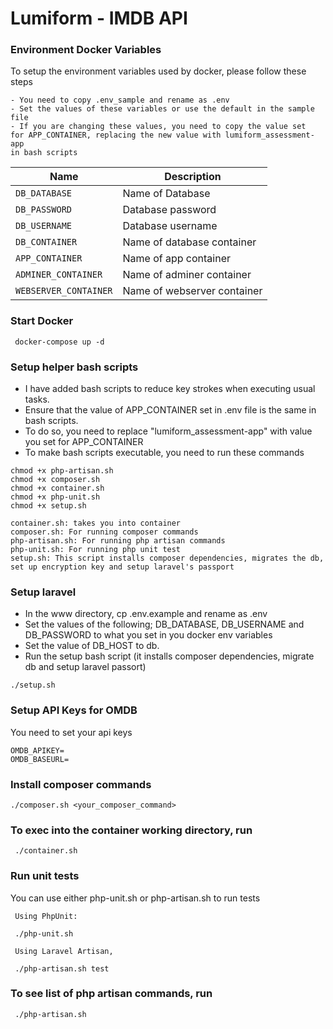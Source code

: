 # Lumiform - IMDB API 

### Environment Docker Variables
To setup the environment variables used by docker, please follow these steps

```
- You need to copy .env_sample and rename as .env
- Set the values of these variables or use the default in the sample file
- If you are changing these values, you need to copy the value set 
for APP_CONTAINER, replacing the new value with lumiform_assessment-app 
in bash scripts
```

| Name                              | Description                               |
| ----------------------------------|-------------------------------------------|
| `DB_DATABASE`                     | Name of Database                          |
| `DB_PASSWORD`                     | Database password                         |
| `DB_USERNAME`                     | Database username                         |
| `DB_CONTAINER`                    | Name of database container                |
| `APP_CONTAINER`                   | Name of app container                     |
| `ADMINER_CONTAINER`               | Name of adminer container                 |
| `WEBSERVER_CONTAINER`             | Name of webserver container               |


### Start Docker

```
 docker-compose up -d
```

### Setup helper bash scripts
- I have added bash scripts to reduce key strokes when executing usual tasks.
- Ensure that the value of APP_CONTAINER set in .env file is the same in bash scripts.
- To do so, you need to replace "lumiform_assessment-app" with value you set for APP_CONTAINER 
- To make bash scripts executable, you need to run these commands

```
chmod +x php-artisan.sh
chmod +x composer.sh
chmod +x container.sh
chmod +x php-unit.sh
chmod +x setup.sh
```

```
container.sh: takes you into container
composer.sh: For running composer commands
php-artisan.sh: For running php artisan commands
php-unit.sh: For running php unit test
setup.sh: This script installs composer dependencies, migrates the db, set up encryption key and setup laravel's passport
```

### Setup laravel
- In the www directory, cp .env.example and rename as .env
- Set the values of the following; DB_DATABASE, DB_USERNAME and DB_PASSWORD to what you set in you docker env variables
- Set the value of DB_HOST to db.
- Run the setup bash script (it installs composer dependencies, migrate db and setup laravel passort)
```
./setup.sh
```

### Setup API Keys for OMDB
You need to set your api keys 
```
OMDB_APIKEY=
OMDB_BASEURL=
```

### Install composer commands

```
./composer.sh <your_composer_command>
```

### To exec into the container working directory, run

```
 ./container.sh
```


### Run unit tests
You can use either php-unit.sh or php-artisan.sh to run tests
```
 Using PhpUnit:
  
 ./php-unit.sh
 
 Using Laravel Artisan, 
 
 ./php-artisan.sh test 
```


### To see list of php artisan commands, run 

```
 ./php-artisan.sh 
```

